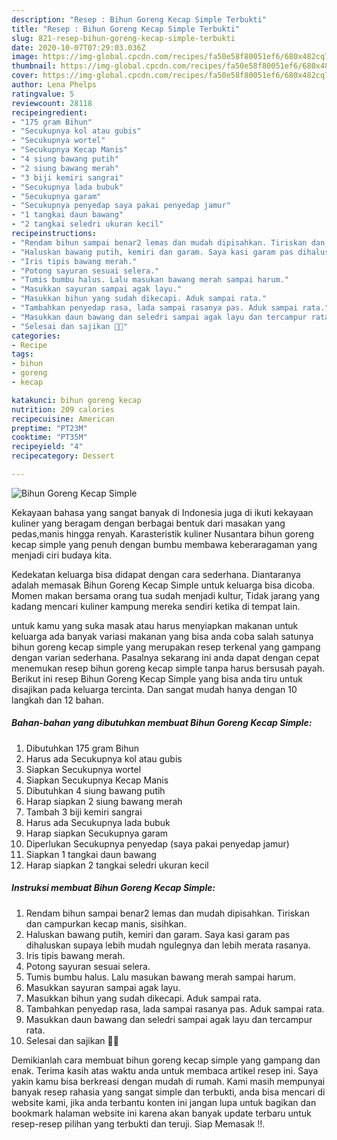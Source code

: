 ```yaml
---
description: "Resep : Bihun Goreng Kecap Simple Terbukti"
title: "Resep : Bihun Goreng Kecap Simple Terbukti"
slug: 821-resep-bihun-goreng-kecap-simple-terbukti
date: 2020-10-07T07:29:03.036Z
image: https://img-global.cpcdn.com/recipes/fa50e58f80051ef6/680x482cq70/bihun-goreng-kecap-simple-foto-resep-utama.jpg
thumbnail: https://img-global.cpcdn.com/recipes/fa50e58f80051ef6/680x482cq70/bihun-goreng-kecap-simple-foto-resep-utama.jpg
cover: https://img-global.cpcdn.com/recipes/fa50e58f80051ef6/680x482cq70/bihun-goreng-kecap-simple-foto-resep-utama.jpg
author: Lena Phelps
ratingvalue: 5
reviewcount: 28118
recipeingredient:
- "175 gram Bihun"
- "Secukupnya kol atau gubis"
- "Secukupnya wortel"
- "Secukupnya Kecap Manis"
- "4 siung bawang putih"
- "2 siung bawang merah"
- "3 biji kemiri sangrai"
- "Secukupnya lada bubuk"
- "Secukupnya garam"
- "Secukupnya penyedap saya pakai penyedap jamur"
- "1 tangkai daun bawang"
- "2 tangkai seledri ukuran kecil"
recipeinstructions:
- "Rendam bihun sampai benar2 lemas dan mudah dipisahkan. Tiriskan dan campurkan kecap manis, sisihkan."
- "Haluskan bawang putih, kemiri dan garam. Saya kasi garam pas dihaluskan supaya lebih mudah ngulegnya dan lebih merata rasanya."
- "Iris tipis bawang merah."
- "Potong sayuran sesuai selera."
- "Tumis bumbu halus. Lalu masukan bawang merah sampai harum."
- "Masukkan sayuran sampai agak layu."
- "Masukkan bihun yang sudah dikecapi. Aduk sampai rata."
- "Tambahkan penyedap rasa, lada sampai rasanya pas. Aduk sampai rata."
- "Masukkan daun bawang dan seledri sampai agak layu dan tercampur rata."
- "Selesai dan sajikan 🍝🍝"
categories:
- Recipe
tags:
- bihun
- goreng
- kecap

katakunci: bihun goreng kecap 
nutrition: 209 calories
recipecuisine: American
preptime: "PT23M"
cooktime: "PT35M"
recipeyield: "4"
recipecategory: Dessert

---
```



![Bihun Goreng Kecap Simple](https://img-global.cpcdn.com/recipes/fa50e58f80051ef6/680x482cq70/bihun-goreng-kecap-simple-foto-resep-utama.jpg)

Kekayaan bahasa yang sangat banyak di Indonesia juga di ikuti kekayaan kuliner yang beragam dengan berbagai bentuk dari masakan yang pedas,manis hingga renyah. Karasteristik kuliner Nusantara bihun goreng kecap simple yang penuh dengan bumbu membawa keberaragaman yang menjadi ciri budaya kita.


Kedekatan keluarga bisa didapat dengan cara sederhana. Diantaranya adalah memasak Bihun Goreng Kecap Simple untuk keluarga bisa dicoba. Momen makan bersama orang tua sudah menjadi kultur, Tidak jarang yang kadang mencari kuliner kampung mereka sendiri ketika di tempat lain.



untuk kamu yang suka masak atau harus menyiapkan makanan untuk keluarga ada banyak variasi makanan yang bisa anda coba salah satunya bihun goreng kecap simple yang merupakan resep terkenal yang gampang dengan varian sederhana. Pasalnya sekarang ini anda dapat dengan cepat menemukan resep bihun goreng kecap simple tanpa harus bersusah payah.
Berikut ini resep Bihun Goreng Kecap Simple yang bisa anda tiru untuk disajikan pada keluarga tercinta. Dan sangat mudah hanya dengan 10 langkah dan 12 bahan.


<!--inarticleads1-->

##### Bahan-bahan yang dibutuhkan membuat Bihun Goreng Kecap Simple:

1. Dibutuhkan 175 gram Bihun
1. Harus ada Secukupnya kol atau gubis
1. Siapkan Secukupnya wortel
1. Siapkan Secukupnya Kecap Manis
1. Dibutuhkan 4 siung bawang putih
1. Harap siapkan 2 siung bawang merah
1. Tambah 3 biji kemiri sangrai
1. Harus ada Secukupnya lada bubuk
1. Harap siapkan Secukupnya garam
1. Diperlukan Secukupnya penyedap (saya pakai penyedap jamur)
1. Siapkan 1 tangkai daun bawang
1. Harap siapkan 2 tangkai seledri ukuran kecil




<!--inarticleads2-->

##### Instruksi membuat  Bihun Goreng Kecap Simple:

1. Rendam bihun sampai benar2 lemas dan mudah dipisahkan. Tiriskan dan campurkan kecap manis, sisihkan.
1. Haluskan bawang putih, kemiri dan garam. Saya kasi garam pas dihaluskan supaya lebih mudah ngulegnya dan lebih merata rasanya.
1. Iris tipis bawang merah.
1. Potong sayuran sesuai selera.
1. Tumis bumbu halus. Lalu masukan bawang merah sampai harum.
1. Masukkan sayuran sampai agak layu.
1. Masukkan bihun yang sudah dikecapi. Aduk sampai rata.
1. Tambahkan penyedap rasa, lada sampai rasanya pas. Aduk sampai rata.
1. Masukkan daun bawang dan seledri sampai agak layu dan tercampur rata.
1. Selesai dan sajikan 🍝🍝




Demikianlah cara membuat bihun goreng kecap simple yang gampang dan enak. Terima kasih atas waktu anda untuk membaca artikel resep ini. Saya yakin kamu bisa berkreasi dengan mudah di rumah. Kami masih mempunyai banyak resep rahasia yang sangat simple dan terbukti, anda bisa mencari di website kami, jika anda terbantu konten ini jangan lupa untuk bagikan dan bookmark halaman website ini karena akan banyak update terbaru untuk resep-resep pilihan yang terbukti dan teruji. Siap Memasak !!. 

